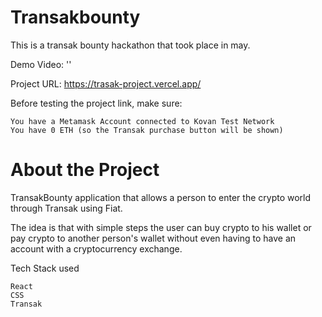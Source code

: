 # Transakbounty
This is a transak bounty hackathon that took place in may.

 Demo Video: ''

 Project URL: https://trasak-project.vercel.app/

Before testing the project link, make sure:

    You have a Metamask Account connected to Kovan Test Network
    You have 0 ETH (so the Transak purchase button will be shown)

# About the Project

TransakBounty application that allows a person to enter the crypto world through Transak using Fiat.


The idea is that with simple steps the user can buy crypto to his wallet or pay crypto to another person's wallet without even having to have an account with a cryptocurrency exchange.

Tech Stack used

    React
    CSS
    Transak
